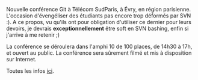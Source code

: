 <!-- 
.. link: 
.. description: 
.. tags: gitfr, atelier
.. date: 2011/10/08 00:05:00
.. title: Présentation Git le 03/11 à Évry
.. slug: presentation-git-le-03-11-a-evry
-->

Nouvelle conférence Git à Télécom SudParis, à Évry, en région parisienne. L'occasion d'évengéliser
des étudiants pas encore trop déformés par SVN :). A ce propos, vu qu'ils ont pour obligation
d'utiliser ce dernier pour leurs devoirs, je devrais **exceptionnellement** être soft en SVN
bashing, enfin si j'arrive à me retenir ;)

La conférence se déroulera dans l'amphi 10 de 100 places, de 14h30 à 17h, et ouvert au public. La
conférence sera sûrement filmé et mis à disposition sur Internet.

Toutes les infos [ici](http://www-public.it-sudparis.eu/~berger_o/weblog/2011/10/05/conference-sur-le-gestionnaire-de-versions-distribue-git-le-jeudi-0311-apres-midi-a-telecom-sudparis-evry/).
